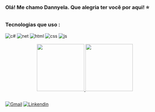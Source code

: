 ### Olá! Me chamo Dannyela. Que alegria ter você por aqui! ⭐

##

### Tecnologias que uso : 
  <div style="display: inline_block">
  <img align="center" alt="c#" src="https://img.shields.io/badge/C%23-239120?style=for-the-badge&logo=c-sharp&logoColor=white" />
  <img align="center" alt="net" src="https://img.shields.io/badge/.NET-5C2D91?style=for-the-badge&logo=.net&logoColor=white" />
  <img align="center" alt="html" src="https://img.shields.io/badge/HTML5-E34F26?style=for-the-badge&logo=html5&logoColor=white" />
  <img align="center" alt="css" src="https://img.shields.io/badge/CSS3-1572B6?style=for-the-badge&logo=css3&logoColor=white" />
  <img align="center" alt="js" src="https://img.shields.io/badge/JavaScript-F7DF1E?style=for-the-badge&logo=javascript&logoColor=black" />
  </div>
  <br/>
  
<div align="center">
  <a href="https://github.com/danny-for">
  <img height="150em"  src="https://github-readme-stats.vercel.app/api?username=danny-for&show_icons=true&theme=radical&include_all_commits=true&count_private=true"/>
  <img height="150em" src="https://github-readme-stats.vercel.app/api/top-langs/?username=danny-for&layout=compact&langs_count=7&theme=radical"/>
</div>
 
##
  
[![Gmail](https://img.shields.io/badge/Gmail-D14836?style=for-the-badge&logo=gmail&logoColor=white)](dannymiranda20211@gmail.com)
[![Linkendin](https://img.shields.io/badge/LinkedIn-0077B5?style=for-the-badge&logo=linkedin&logoColor=white)](https://www.linkedin.com/in/dannyela-geovanna-)

<br/>


